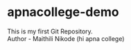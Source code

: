 # apnacollege-demo
This is my first Git Repository.
<br>
Author - Maithili Nikode (hi apna college)
